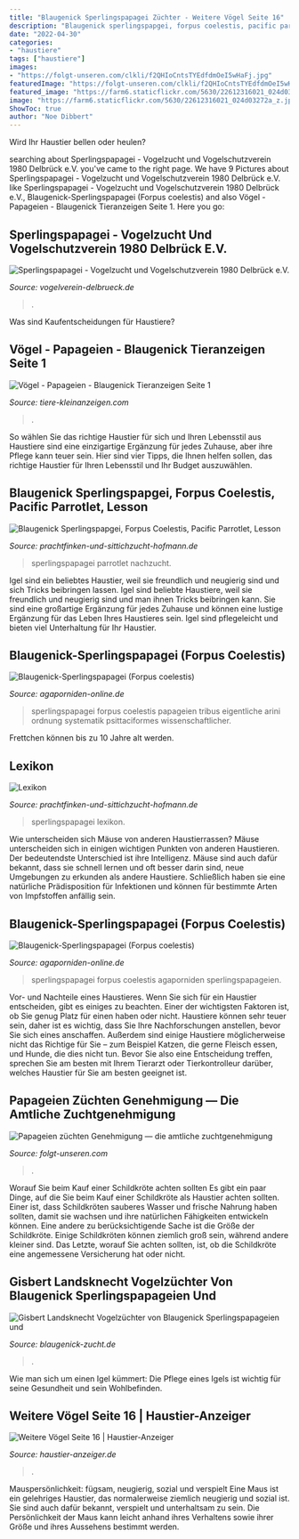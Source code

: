 ```yaml
---
title: "Blaugenick Sperlingspapagei Züchter - Weitere Vögel Seite 16"
description: "Blaugenick sperlingspapgei, forpus coelestis, pacific parrotlet, lesson"
date: "2022-04-30"
categories:
- "haustiere"
tags: ["haustiere"]
images:
- "https://folgt-unseren.com/clkli/f2QHIoCntsTYEdfdmOeI5wHaFj.jpg"
featuredImage: "https://folgt-unseren.com/clkli/f2QHIoCntsTYEdfdmOeI5wHaFj.jpg"
featured_image: "https://farm6.staticflickr.com/5630/22612316021_024d03272a_z.jpg"
image: "https://farm6.staticflickr.com/5630/22612316021_024d03272a_z.jpg"
ShowToc: true
author: "Noe Dibbert"
---
```



Wird Ihr Haustier bellen oder heulen?

	

		
searching about Sperlingspapagei - Vogelzucht und Vogelschutzverein 1980 Delbrück e.V. you've came to the right page. We have 9 Pictures about Sperlingspapagei - Vogelzucht und Vogelschutzverein 1980 Delbrück e.V. like Sperlingspapagei - Vogelzucht und Vogelschutzverein 1980 Delbrück e.V., Blaugenick-Sperlingspapagei (Forpus coelestis) and also Vögel - Papageien - Blaugenick Tieranzeigen Seite 1. Here you go:
		
    
## Sperlingspapagei - Vogelzucht Und Vogelschutzverein 1980 Delbrück E.V.

<img loading=lazy src="http://vogelverein-delbrueck.de/files/vogelverein/Vogelzucht/Sperlingspapageien/K1600_titel.JPG" onerror="this.onerror=null;this.src='https://tse2.mm.bing.net/th?id=OIP.EpAkaemkzwuO7dxNectE_wHaE7&amp;pid=15.1';" alt="Sperlingspapagei - Vogelzucht und Vogelschutzverein 1980 Delbrück e.V.">

_Source: vogelverein-delbrueck.de_

>. 

	

Was sind Kaufentscheidungen für Haustiere?

    
## Vögel - Papageien - Blaugenick Tieranzeigen Seite 1

<img loading=lazy src="https://www.tiere-kleinanzeigen.com/export/44a3a6aa372b30b53e770256b8e8c.jpg" onerror="this.onerror=null;this.src='https://tse1.mm.bing.net/th?id=OIP.FhyVnkpyVyR4uqy9bjy_EQHaE7&amp;pid=15.1';" alt="Vögel - Papageien - Blaugenick Tieranzeigen Seite 1">

_Source: tiere-kleinanzeigen.com_

>. 

	

So wählen Sie das richtige Haustier für sich und Ihren Lebensstil aus
Haustiere sind eine einzigartige Ergänzung für jedes Zuhause, aber ihre Pflege kann teuer sein. Hier sind vier Tipps, die Ihnen helfen sollen, das richtige Haustier für Ihren Lebensstil und Ihr Budget auszuwählen.

    
## Blaugenick Sperlingspapgei, Forpus Coelestis, Pacific Parrotlet, Lesson

<img loading=lazy src="http://prachtfinken-und-sittichzucht-hofmann.de/Bilder/Blaugenick Sperlingspapagei blau 3.jpg" onerror="this.onerror=null;this.src='https://tse2.mm.bing.net/th?id=OIP.VUAHKvCjQCz-ypauF21GnAHaFj&amp;pid=15.1';" alt="Blaugenick Sperlingspapgei, Forpus Coelestis, Pacific Parrotlet, Lesson">

_Source: prachtfinken-und-sittichzucht-hofmann.de_

>sperlingspapagei parrotlet nachzucht. 

	

Igel sind ein beliebtes Haustier, weil sie freundlich und neugierig sind und sich Tricks beibringen lassen.
Igel sind beliebte Haustiere, weil sie freundlich und neugierig sind und man ihnen Tricks beibringen kann. Sie sind eine großartige Ergänzung für jedes Zuhause und können eine lustige Ergänzung für das Leben Ihres Haustieres sein. Igel sind pflegeleicht und bieten viel Unterhaltung für Ihr Haustier.

    
## Blaugenick-Sperlingspapagei (Forpus Coelestis)

<img loading=lazy src="https://farm6.staticflickr.com/5630/22612316021_024d03272a_z.jpg" onerror="this.onerror=null;this.src='https://tse4.mm.bing.net/th?id=OIP.1WDdiCrB5ZnZPrp6z4eA1AHaHa&amp;pid=15.1';" alt="Blaugenick-Sperlingspapagei (Forpus coelestis)">

_Source: agaporniden-online.de_

>sperlingspapagei forpus coelestis papageien tribus eigentliche arini ordnung systematik psittaciformes wissenschaftlicher. 

	

Frettchen können bis zu 10 Jahre alt werden.

    
## Lexikon

<img loading=lazy src="http://prachtfinken-und-sittichzucht-hofmann.de/Bilder/Blaugenick Sperlingspapagei 3.jpg" onerror="this.onerror=null;this.src='https://tse2.mm.bing.net/th?id=OIP.3Ixi54TvHlOxI22enzifCQHaFj&amp;pid=15.1';" alt="Lexikon">

_Source: prachtfinken-und-sittichzucht-hofmann.de_

>sperlingspapagei lexikon. 

	

Wie unterscheiden sich Mäuse von anderen Haustierrassen?
Mäuse unterscheiden sich in einigen wichtigen Punkten von anderen Haustieren. Der bedeutendste Unterschied ist ihre Intelligenz. Mäuse sind auch dafür bekannt, dass sie schnell lernen und oft besser darin sind, neue Umgebungen zu erkunden als andere Haustiere. Schließlich haben sie eine natürliche Prädisposition für Infektionen und können für bestimmte Arten von Impfstoffen anfällig sein.

    
## Blaugenick-Sperlingspapagei (Forpus Coelestis)

<img loading=lazy src="https://agaporniden-online.de/wp-content/uploads/2015/12/Blaugenick-Sperlingspapagei-Forpus-coelestis1.jpg" onerror="this.onerror=null;this.src='https://tse4.mm.bing.net/th?id=OIP.APmnIseyPc-uJ7sf0ruprAHaHa&amp;pid=15.1';" alt="Blaugenick-Sperlingspapagei (Forpus coelestis)">

_Source: agaporniden-online.de_

>sperlingspapagei forpus coelestis agaporniden sperlingspapageien. 

	

Vor- und Nachteile eines Haustieres.
Wenn Sie sich für ein Haustier entscheiden, gibt es einiges zu beachten. Einer der wichtigsten Faktoren ist, ob Sie genug Platz für einen haben oder nicht. Haustiere können sehr teuer sein, daher ist es wichtig, dass Sie Ihre Nachforschungen anstellen, bevor Sie sich eines anschaffen. Außerdem sind einige Haustiere möglicherweise nicht das Richtige für Sie – zum Beispiel Katzen, die gerne Fleisch essen, und Hunde, die dies nicht tun. Bevor Sie also eine Entscheidung treffen, sprechen Sie am besten mit Ihrem Tierarzt oder Tierkontrolleur darüber, welches Haustier für Sie am besten geeignet ist.

    
## Papageien Züchten Genehmigung — Die Amtliche Zuchtgenehmigung

<img loading=lazy src="https://folgt-unseren.com/clkli/f2QHIoCntsTYEdfdmOeI5wHaFj.jpg" onerror="this.onerror=null;this.src='https://tse2.mm.bing.net/th?id=OIP.3bpu24ag_RKoZ2u8_WqeaQAAAA&amp;pid=15.1';" alt="Papageien züchten Genehmigung — die amtliche zuchtgenehmigung">

_Source: folgt-unseren.com_

>. 

	

Worauf Sie beim Kauf einer Schildkröte achten sollten
Es gibt ein paar Dinge, auf die Sie beim Kauf einer Schildkröte als Haustier achten sollten.
Einer ist, dass Schildkröten sauberes Wasser und frische Nahrung haben sollten, damit sie wachsen und ihre natürlichen Fähigkeiten entwickeln können.
Eine andere zu berücksichtigende Sache ist die Größe der Schildkröte. Einige Schildkröten können ziemlich groß sein, während andere kleiner sind.
Das Letzte, worauf Sie achten sollten, ist, ob die Schildkröte eine angemessene Versicherung hat oder nicht.

    
## Gisbert Landsknecht Vogelzüchter Von Blaugenick Sperlingspapageien Und

<img loading=lazy src="http://www.blaugenick-zucht.de/images/pic2.png" onerror="this.onerror=null;this.src='https://tse1.mm.bing.net/th?id=OIP.e7Pawq38_G4rDjgByIeP6QAAAA&amp;pid=15.1';" alt="Gisbert Landsknecht Vogelzüchter von Blaugenick Sperlingspapageien und">

_Source: blaugenick-zucht.de_

>. 

	

Wie man sich um einen Igel kümmert: Die Pflege eines Igels ist wichtig für seine Gesundheit und sein Wohlbefinden.

    
## Weitere Vögel Seite 16 | Haustier-Anzeiger

<img loading=lazy src="https://images0.dhd24.com/127866157_xl.jpg" onerror="this.onerror=null;this.src='https://tse1.mm.bing.net/th?id=OIP.3hAMNXbgYEraSIce7FyVcwHaJh&amp;pid=15.1';" alt="Weitere Vögel Seite 16 | Haustier-Anzeiger">

_Source: haustier-anzeiger.de_

>. 

	

Mauspersönlichkeit: fügsam, neugierig, sozial und verspielt
Eine Maus ist ein gelehriges Haustier, das normalerweise ziemlich neugierig und sozial ist. Sie sind auch dafür bekannt, verspielt und unterhaltsam zu sein. Die Persönlichkeit der Maus kann leicht anhand ihres Verhaltens sowie ihrer Größe und ihres Aussehens bestimmt werden.


